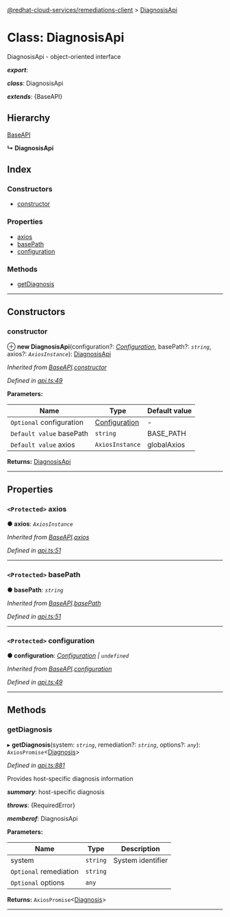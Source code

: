 [@redhat-cloud-services/remediations-client](../README.md) > [DiagnosisApi](../classes/diagnosisapi.md)

# Class: DiagnosisApi

DiagnosisApi - object-oriented interface

*__export__*: 

*__class__*: DiagnosisApi

*__extends__*: {BaseAPI}

## Hierarchy

 [BaseAPI](baseapi.md)

**↳ DiagnosisApi**

## Index

### Constructors

* [constructor](diagnosisapi.md#constructor)

### Properties

* [axios](diagnosisapi.md#axios)
* [basePath](diagnosisapi.md#basepath)
* [configuration](diagnosisapi.md#configuration)

### Methods

* [getDiagnosis](diagnosisapi.md#getdiagnosis)

---

## Constructors

<a id="constructor"></a>

###  constructor

⊕ **new DiagnosisApi**(configuration?: *[Configuration](configuration.md)*, basePath?: *`string`*, axios?: *`AxiosInstance`*): [DiagnosisApi](diagnosisapi.md)

*Inherited from [BaseAPI](baseapi.md).[constructor](baseapi.md#constructor)*

*Defined in [api.ts:49](https://github.com/RedHatInsights/javascript-clients/blob/master/packages/remediations/api.ts#L49)*

**Parameters:**

| Name | Type | Default value |
| ------ | ------ | ------ |
| `Optional` configuration | [Configuration](configuration.md) | - |
| `Default value` basePath | `string` |  BASE_PATH |
| `Default value` axios | `AxiosInstance` |  globalAxios |

**Returns:** [DiagnosisApi](diagnosisapi.md)

___

## Properties

<a id="axios"></a>

### `<Protected>` axios

**● axios**: *`AxiosInstance`*

*Inherited from [BaseAPI](baseapi.md).[axios](baseapi.md#axios)*

*Defined in [api.ts:51](https://github.com/RedHatInsights/javascript-clients/blob/master/packages/remediations/api.ts#L51)*

___
<a id="basepath"></a>

### `<Protected>` basePath

**● basePath**: *`string`*

*Inherited from [BaseAPI](baseapi.md).[basePath](baseapi.md#basepath)*

*Defined in [api.ts:51](https://github.com/RedHatInsights/javascript-clients/blob/master/packages/remediations/api.ts#L51)*

___
<a id="configuration"></a>

### `<Protected>` configuration

**● configuration**: *[Configuration](configuration.md) \| `undefined`*

*Inherited from [BaseAPI](baseapi.md).[configuration](baseapi.md#configuration)*

*Defined in [api.ts:49](https://github.com/RedHatInsights/javascript-clients/blob/master/packages/remediations/api.ts#L49)*

___

## Methods

<a id="getdiagnosis"></a>

###  getDiagnosis

▸ **getDiagnosis**(system: *`string`*, remediation?: *`string`*, options?: *`any`*): `AxiosPromise`<[Diagnosis](../interfaces/diagnosis.md)>

*Defined in [api.ts:881](https://github.com/RedHatInsights/javascript-clients/blob/master/packages/remediations/api.ts#L881)*

Provides host-specific diagnosis information

*__summary__*: host-specific diagnosis

*__throws__*: {RequiredError}

*__memberof__*: DiagnosisApi

**Parameters:**

| Name | Type | Description |
| ------ | ------ | ------ |
| system | `string` |  System identifier |
| `Optional` remediation | `string` |
| `Optional` options | `any` |

**Returns:** `AxiosPromise`<[Diagnosis](../interfaces/diagnosis.md)>

___

